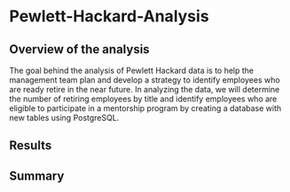# Pewlett-Hackard-Analysis
## Overview of the analysis
The goal behind the analysis of Pewlett Hackard data is to help the management team plan and develop a strategy to identify employees who are ready retire in the near future. In analyzing the data, we will determine the number of retiring employees by title and identify employees who are eligible to participate in a mentorship program by creating a database with new tables using PostgreSQL. 
## Results 
## Summary

